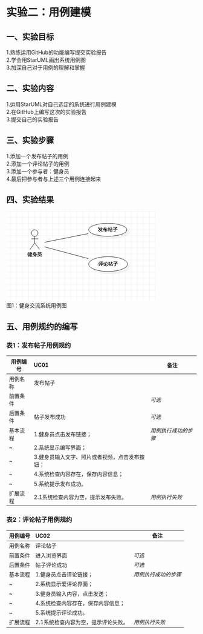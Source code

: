 # 实验二：用例建模
## 一、实验目标
1.熟练运用GitHub的功能编写提交实验报告  
2.学会用StarUML画出系统用例图  
3.加深自己对于用例的理解和掌握
## 二、实验内容
1.运用StarUML对自己选定的系统进行用例建模  
2.在GitHub上编写这次的实验报告  
3.提交自己的实验报告
## 三、实验步骤
1.添加一个发布帖子的用例  
2.添加一个评论帖子的用例  
3.添加一个参与者：健身员  
4.最后把参与者与上述三个用例连接起来  
## 四、实验结果
![用例图](./lab2-1.JPG)  
图1：健身交流系统用例图

## 五、用例规约的编写

### 表1：发布帖子用例规约  
用例编号  | UC01 | 备注  
-|:-|-  
用例名称  | 发布帖子  |   
前置条件  |      | *可选*   
后置条件  | 帖子发布成功     | *可选*   
基本流程  | 1.健身员点击发布链接；  |*用例执行成功的步骤*    
~| 2.系统显示编写界面；  |   
~| 3.健身员输入文字、照片或者视频，点击发布按钮；   |   
~| 4.系统检查内容存在，保存内容信息；   |   
~| 5.系统提示发布成功。   |  
扩展流程  | 2.1系统检查内容为空，提示发布失败。   |*用例执行失败*    
 
 
 
### 表2：评论帖子用例规约  
用例编号  | UC02 | 备注  
-|:-|-  
用例名称  | 评论帖子  |   
前置条件  | 进入浏览界面     | *可选*   
后置条件  | 帖子评论成功     | *可选*   
基本流程  | 1.健身员点击评论链接；  |*用例执行成功的步骤*    
~| 2.系统显示爱评论界面；  |   
~| 3.健身员输入内容，点击发送；   |   
~| 4.系统检查内容存在，保存内容信息；|   
~| 5.系统提示评论成功。  |  
扩展流程  | 2.1系统检查内容为空，提示评论失败。   |*用例执行失败*    

